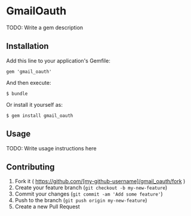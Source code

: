 # GmailOauth

TODO: Write a gem description

## Installation

Add this line to your application's Gemfile:

    gem 'gmail_oauth'

And then execute:

    $ bundle

Or install it yourself as:

    $ gem install gmail_oauth

## Usage

TODO: Write usage instructions here

## Contributing

1. Fork it ( https://github.com/[my-github-username]/gmail_oauth/fork )
2. Create your feature branch (`git checkout -b my-new-feature`)
3. Commit your changes (`git commit -am 'Add some feature'`)
4. Push to the branch (`git push origin my-new-feature`)
5. Create a new Pull Request
